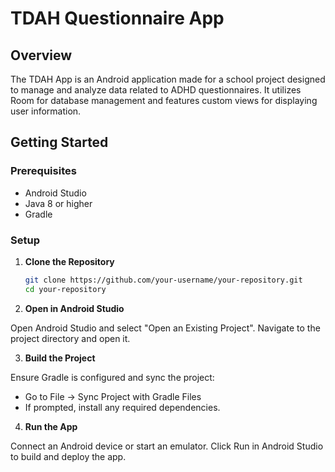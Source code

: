 # TDAH Questionnaire App

## Overview

The TDAH App is an Android application made for a school project designed to manage and analyze data related to ADHD questionnaires. It utilizes Room for database management and features custom views for displaying user information.

## Getting Started

### Prerequisites

- Android Studio
- Java 8 or higher
- Gradle

### Setup

1. **Clone the Repository**

   ```bash
   git clone https://github.com/your-username/your-repository.git
   cd your-repository
2. **Open in Android Studio**

Open Android Studio and select "Open an Existing Project". Navigate to the project directory and open it.

3. **Build the Project**

Ensure Gradle is configured and sync the project:

- Go to File -> Sync Project with Gradle Files
- If prompted, install any required dependencies.
4. **Run the App**

Connect an Android device or start an emulator.
Click Run in Android Studio to build and deploy the app.
